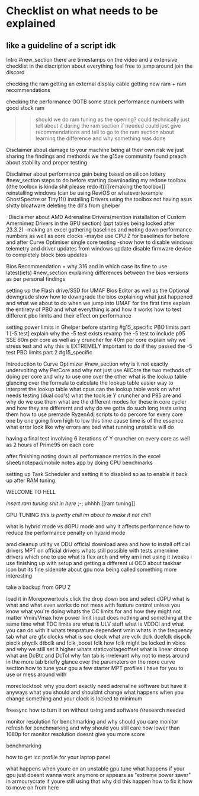 # Checklist on what needs to be explained
## like a guideline of a script idk 

Intro #new_section
there are timestamps on the video and a extensive checklist in the discription about everything feel free to jump around
join the discord 

checking the ram
getting an external display cable
getting new ram + ram recommendations 

checking the performance OOTB
some stock performance numbers with good stock ram
>>should we do ram tuning as the opening?
>>could technically just tell about it during the ram section if needed
>>could just give recommendations and tell to go to the ram section about learning the difference and why something was done

Disclaimer about damage to your machine being at their own risk we just sharing the findings and methords we the g15ae community found
preach about stability and proper testing 

Disclaimer about performance gain being based on silicon lottery #new_section
steps to do before starting
downloading my redone toolbox ((the toolbox is kinda shit please redo it))[[remaking the toolbox]]
reinstalling windows (can be using ReviOS or whatever(example GhostSpectre or Tiny11))
installing Drivers using the toolbox
not having asus shitty bloatware
deleting the dll's from ghelper 

-Disclaimer about AMD Adrenaline Drivers(mention installation of Custom Amernimez Drivers in the GPU section)  (ppt tables being locked after 23.3.2)
-making an excel gathering baselines and noting down performance numbers as well as core clocks
-maybe use CPU Z for baselines for before and after Curve Optimiser single core testing
-show how to disable windows telemetry and driver updates from windows update
disable firmware device to completely block bios updates

Bios Recommendation + why 316 and in which case its fine to use latest(iets) #new_section 
explaining differences between the bios versions as per personal findings

setting up the Flash drive/SSD for UMAF Bios Editor as well as the Optional downgrade
show how to downgrade the bios
explaining what just happened and what we about to do when we jump into UMAF for the first time
explain the entirety of PBO and what everything is and how it works
how to test different pbo limits and their effect on performance

setting power limits in Ghelper before starting #g15_specific
PBO limits part 1 [-5 test]
explain why the -5 test exists
revamp the -5 test to include p95 SSE 60m per core as well as y cruncher for 40m per core
explain why we stress test and why this is EXTREMELY important to do
if they passed the -5 test 
PBO limits part 2 #g15_specific 

Introduction to Curve Optimizer #new_section 
why is it not exactly undervolting
why PerCore and why not just use AllCore
the two methods of doing per core and why to use one over the other
what is the lookup table
glancing over the formula to calculate the lookup table
easier way to interpret the lookup table
what cpus can the lookup table work on
what needs testing (dual ccd's)
what the tools ie Y cruncher and P95 are and why do we use them
what are the different modes for these in core cycler and how they are differernt and why do we gotta do such long tests using them
how to use premade RyzenAdj scripts to do percore for every core one by one
going from high to low this time cause time is of the essence
what error look like
why errors are bad
what running unstable will do

having a final test involving 6 iterations of Y cruncher on every core as well as 2 hours of Prime95 on each core

after finishing noting down all performance metrics in the excel sheet/notepad/mobile notes app by doing CPU benchmarks

setting up Task Scheduler and setting it to disabled so as to enable it back up after RAM tuning

WELCOME TO HELL

*insert ram tuning shit in here*
;-;
uhhhh [[ram tuning]]




GPU TUNING
*this is pretty chill im about to make it not chill*

what is hybrid mode vs dGPU mode and why it affects performance
how to reduce the performance penalty on hybrid mode


amd cleanup utility vs DDU
official download area and how to install official drivers
MPT on official drivers
whats still possible with tests
amernime drivers
which one to use
what is flex arch and why am i not using it
tweaks i use
finishing up with setup and getting a different ui
OCD about taskbar icon but its fine
sidenote about gpu now being called something more interesting

take a backup from GPU Z

load it in Morepowertools
click the drop down box and select dGPU
what is what and what even works 
do not mess with feature control unless you know what you're doing
whats the OC limits for and how they might not matter
Vmin/Vmax 
how power limit input does nothing and something at the same time
what TDC limits are 
what is ULV stuff
what is VDDCI and what you can do with it 
whats temprature dependent vmin 
whats in the frequency tab
what are gfx clocks
what is soc clock
what are vclk dclk dcefclk dispclk pixclk phyclk dtbclk and fclk ,boost fclk
how fclk might be locked in vbios and why we still set it higher
whats staticvoltageoffset
what is linear droop
what are DcBtc and DcTol
why fan tab is irrelevant
why not to mess around in the more tab
briefly glance over the parameters on the more curve section
how to tune your gpu
a few starter MPT profiles i have for you to use or mess around with

moreclocktool: why you dont exactly need adrenaline software but have it anyways
what you should and shouldnt change
what happens when you change something and your clock is locked to minimum

freesync 
how to turn it on without using amd software //research needed

monitor resolution for benchmarking and why should you care
monitor refresh for benchmarking and why should you still care
how lower than 1080p for monitor resolution doesnt give you more score

benchmarking 

how to get icc profile for your laptop panel

what happens when youre on an unstable gpu tune
what happens if your gpu just doesnt wanna work anymore or appears as "extreme power saver" in armourycrate if youre still using that
why did this happen
how to fix it
how to move on from here

